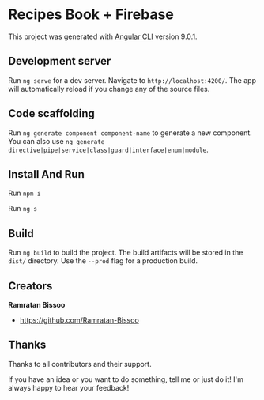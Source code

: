 # Recipes Book + Firebase


This project was generated with [Angular CLI](https://github.com/angular/angular-cli) version 9.0.1.

## Development server

Run `ng serve` for a dev server. Navigate to `http://localhost:4200/`. The app will automatically reload if you change any of the source files.

## Code scaffolding

Run `ng generate component component-name` to generate a new component. You can also use `ng generate directive|pipe|service|class|guard|interface|enum|module`.

## Install And Run

Run `npm i`

Run `ng s`

## Build

Run `ng build` to build the project. The build artifacts will be stored in the `dist/` directory. Use the `--prod` flag for a production build.


## Creators

**Ramratan Bissoo**

- <https://github.com/Ramratan-Bissoo>

## Thanks

Thanks to all contributors and their support.

If you have an idea or you want to do something, tell me or just do it! I'm always happy to hear
your feedback!
